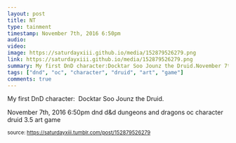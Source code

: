 ```yaml
---
layout: post
title: NT
type: tainment
timestamp: November 7th, 2016 6:50pm
audio: 
video: 
image: https://saturdayxiii.github.io/media/152879526279.png
link: https://saturdayxiii.github.io/media/152879526279.png
summary: My first DnD character:Docktar Soo Jounz the Druid.November 7th, 2016 6:50pmdnd d&amp;d dungeons and dragons oc character druid 3.5 art game
tags: ["dnd", "oc", "character", "druid", "art", "game"]
comments: true
---
```


My first DnD character: 
Docktar Soo Jounz the Druid.
 
  <div id="footer">
      <span id="timestamp"> November 7th, 2016 6:50pm </span>
        <span class="tag">dnd</span>
  <span class="tag">d&amp;d</span>
  <span class="tag">dungeons and dragons</span>
  <span class="tag">oc</span>
  <span class="tag">character</span>
  <span class="tag">druid</span>
  <span class="tag">3.5</span>
  <span class="tag">art</span>
  <span class="tag">game</span>
  
  </body>
        </html>
        
<small>source: https://saturdayxiii.tumblr.com/post/152879526279</small>